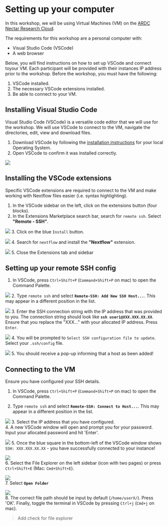 # Setting up your computer

In this workshop, we will be using Virtual Machines (VM) on the
[ARDC Nectar Research Cloud](https://ardc.edu.au/services/ardc-nectar-research-cloud/).

The requirements for this workshop are a personal computer with:

- Visual Studio Code (VSCode)
- A web browser

Below, you will find instructions on how to set up VSCode and connect toyour VM.
Each participant will be provided with their instances IP address prior to the workshop.
Before the workshop, you must have the following:

1. VSCode installed.
2. The necessary VSCode extensions installed.
3. Be able to connect to your VM.  

## Installing Visual Studio Code

Visual Studio Code (VSCode) is a versatile code editor that we will use for the
workshop. We will use VSCode to connect to the VM, navigate the directories,
edit, view and download files. 

1. Download VSCode by following the 
[installation instructions](https://code.visualstudio.com/docs/setup/setup-overview)
for your local Operating System.  
2. Open VSCode to confirm it was installed correctly.  

![](img/vscode_0.png)

## Installing the VSCode extensions

Specific VSCode extensions are required to connect to the VM and make working
with Nextflow files easier (i.e. syntax highlighting).  

1. In the VSCode sidebar on the left, click on the extensions button (four
blocks).
2. In the Extensions Marketplace search bar, search for `remote ssh`. Select
**"Remote - SSH"**.

![](img/vscode_1.png)
3. Click on the blue `Install` button.

![](img/vscode_2.png)
4. Search for `nextflow` and install the **"Nextflow"** extension.  

![](img/vscode_3.png)
5. Close the Extensions tab and sidebar

## Setting up your remote SSH config  

1. In VSCode, press `Ctrl+Shift+P` (`Command+Shift+P` on mac) to open the Command Palette.  
 
![](img/ssh_0.png)
2. Type `remote ssh` and select **`Remote-SSH: Add New SSH Host...`**. This may
appear in a different position in the list.

![](img/ssh_1.png)
3. Enter the SSH connection string with the IP address that was provided to you. The connection string should look like **`ssh user1@XXX.XXX.XX.XX`**. Ensure that you replace the "XXX..." with your allocated IP address. Press `Enter`.

![](img/ssh_2.png)
4. You will be prompted to `Select SSH configuration file to update`. Select your `.ssh/config` file. 

![](img/ssh_3.png)
5. You should receive a pop-up informing that a host as been added!

## Connecting to the VM  

Ensure you have configured your SSH details.  

1. In VSCode, press `Ctrl+Shift+P` (`Command+Shift+P` on mac) to open the Command Palette.  
 
2. Type `remote ssh` and select **`Remote-SSH: Connect to Host...`**. This may
appear in a different position in the list.

![](img/vm_0.png)
3. Select the IP address that you have configured.  
4. A new VSCode window will open and prompt you for your password. Input your
allocated password and hit 'Enter'.

![](img/vm_1.png)
5. Once the blue square in the bottom-left of the VSCode window shows
 `SSH: XXX.XXX.XX.XX` - you have successfully connected to your instance!  

![](img/vm_2.png)  
6. Select the File Explorer on the left sidebar (icon with two pages) or press 
`Ctrl+Shift+E` (Mac: `Cmd+Shift+E`).  

![](img/vm_3.png)  
7. Select **`Open Folder`**

![](img/vm_4.png)  
8. The correct file path should be input by default (`/home/userX/`). Press 'OK'.
Finally, toggle the terminal in VSCode by pressing `Ctrl+j` (`Cmd+j` on mac).

> Add check for file explorer  
